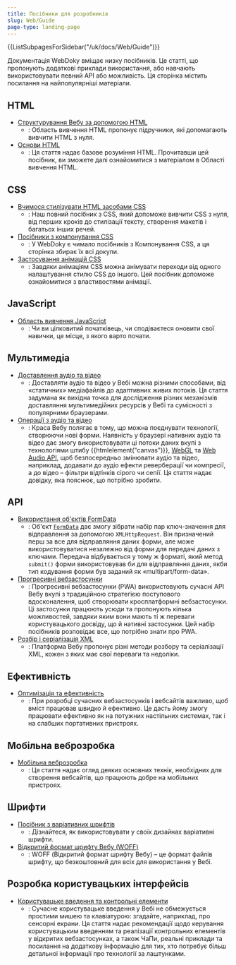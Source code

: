 ```yaml
---
title: Посібники для розробників
slug: Web/Guide
page-type: landing-page
---
```


<section id="Quick_links">
  {{ListSubpagesForSidebar("/uk/docs/Web/Guide")}}
</section>

Документація WebDoky вміщає низку посібників. Це статті, що пропонують додаткові приклади використання, або навчають використовувати певний API або можливість. Ця сторінка містить посилання на найпопулярніші матеріали.

## HTML

- [Структурування Вебу за допомогою HTML](/uk/docs/Learn/HTML)
  - : Область вивчення HTML пропонує підручники, які допомагають вивчити HTML з нуля.
- [Основи HTML](/uk/docs/Learn/Getting_started_with_the_web/HTML_basics)
  - : Ця стаття надає базове розуміння HTML. Прочитавши цей посібник, ви зможете далі ознайомитися з матеріалом в Області вивчення HTML.

## CSS

- [Вчимося стилізувати HTML засобами CSS](/uk/docs/Learn/CSS)
  - : Наш повний посібник з CSS, який допоможе вивчити CSS з нуля, від перших кроків до стилізації тексту, створення макетів і багатьох інших речей.
- [Посібники з компонування CSS](/uk/docs/Web/Guide/CSS/CSS_Layout)
  - : У WebDoky є чимало посібників з Компонування CSS, а ця сторінка збирає їх всі докупи.
- [Застосування анімацій CSS](/uk/docs/Web/CSS/CSS_animations/Using_CSS_animations)
  - : Завдяки анімаціям CSS можна анімувати переходи від одного налаштування стилю CSS до іншого. Цей посібник допоможе ознайомитися з властивостями анімації.

## JavaScript

- [Область вивчення JavaScript](/uk/docs/Learn/JavaScript)
  - : Чи ви цілковитий початківець, чи сподіваєтеся оновити свої навички, це місце, з якого варто почати.

## Мультимедіа

- [Доставлення аудіо та відео](/uk/docs/Web/Media/Audio_and_video_delivery)
  - : Доставляти аудіо та відео у Вебі можна різними способами, від «статичних» медіафайлів до адаптивних живих потоків. Ця стаття задумана як вихідна точка для дослідження різних механізмів доставляння мультимедійних ресурсів у Вебі та сумісності з популярними браузерами.
- [Операції з аудіо та відео](/uk/docs/Web/Media/Audio_and_video_manipulation)
  - : Краса Вебу полягає в тому, що можна поєднувати технології, створюючи нові форми. Наявність у браузері нативних аудіо та відео дає змогу використовувати ці потоки даних вкупі з технологіями штибу {{htmlelement("canvas")}}, [WebGL](/uk/docs/Web/API/WebGL_API) та [Web Audio API](/uk/docs/Web/API/Web_Audio_API), щоб безпосередньо змінювати аудіо та відео, наприклад, додавати до аудіо ефекти реверберації чи компресії, а до відео – фільтри відтінків сірого чи сепії. Ця стаття надає довідку, яка пояснює, що потрібно зробити.

## API

- [Використання об'єктів FormData](/uk/docs/Web/API/XMLHttpRequest_API/Using_FormData_Objects)
  - : Об'єкт [`FormData`](/uk/docs/Web/API/FormData) дає змогу зібрати набір пар ключ-значення для відправлення за допомогою `XMLHttpRequest`. Він призначений перш за все для відправляння даних форми, але може використовуватися незалежно від форми для передачі даних з ключами. Передача відбувається у тому ж форматі, який метод `submit()` форми використовував би для відправляння даних, якби тип кодування форми був заданий як «multipart/form-data».
- [Прогресивні вебзастосунки](/uk/docs/Web/Progressive_web_apps#kliuchovi-posibnyky-pwa)
  - : Прогресивні вебзастосунки (PWA) використовують сучасні API Вебу вкупі з традиційною стратегією поступового вдосконалення, щоб створювати кросплатформні вебзастосунки. Ці застосунки працюють усюди та пропонують кілька можливостей, завдяки яким вони мають ті ж переваги користувацького досвіду, що й нативні застосунки. Цей набір посібників розповідає все, що потрібно знати про PWA.
- [Розбір і серіалізація XML](/uk/docs/Web/XML/Parsing_and_serializing_XML)
  - : Платформа Вебу пропонує різні методи розбору та серіалізації XML, кожен з яких має свої переваги та недоліки.

## Ефективність

- [Оптимізація та ефективність](/uk/docs/Web/Performance)
  - : При розробці сучасних вебзастосунків і вебсайтів важливо, щоб вміст працював швидко й ефективно. Це дасть йому змогу працювати ефективно як на потужних настільних системах, так і на слабших портативних пристроях.

## Мобільна веброзробка

- [Мобільна веброзробка](/uk/docs/Web/Guide/Mobile)
  - : Ця стаття надає огляд деяких основних технік, необхідних для створення вебсайтів, що працюють добре на мобільних пристроях.

## Шрифти

- [Посібник з варіативних шрифтів](/uk/docs/Web/CSS/CSS_fonts/Variable_fonts_guide)
  - : Дізнайтеся, як використовувати у своїх дизайнах варіативні шрифти.
- [Відкритий формат шрифту Вебу (WOFF)](/uk/docs/Web/CSS/CSS_fonts/WOFF)
  - : WOFF (Відкритий формат шрифту Вебу) – це формат файлів шрифту, що безкоштовний для всіх для використання у Вебі.

## Розробка користувацьких інтерфейсів

- [Користувацьке введення та контрольні елементи](/uk/docs/Web/Guide/User_input_methods)
  - : Сучасне користувацьке введення у Вебі не обмежується простими мишею та клавіатурою: згадайте, наприклад, про сенсорні екрани. Ця стаття надає рекомендації щодо керування користувацьким введенням та реалізації контрольних елементів у відкритих вебзастосунках, а також ЧаПи, реальні приклади та посилання на додаткову інформацію для тих, хто потребує більш детальної інформації про технології за лаштунками.
